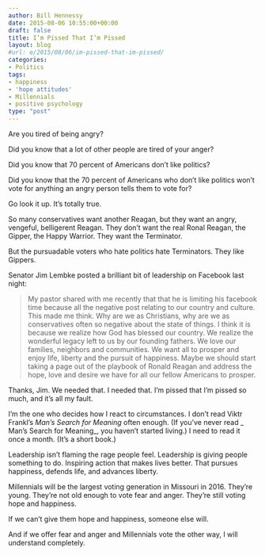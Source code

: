 ```yaml
---
author: Bill Hennessy
date: 2015-08-06 10:55:00+00:00
draft: false
title: I’m Pissed That I’m Pissed
layout: blog
#url: e/2015/08/06/im-pissed-that-im-pissed/
categories:
- Politics
tags:
- happiness
- 'hope attitudes'
- Millennials
- positive psychology
type: "post"
---
```


Are you tired of being angry?

Did you know that a lot of other people are tired of your anger?

Did you know that 70 percent of Americans don’t like politics?

Did you know that the 70 percent of Americans who don’t like politics won’t vote for anything an angry person tells them to vote for?

Go look it up. It’s totally true.

So many conservatives want another Reagan, but they want an angry, vengeful, belligerent Reagan. They don’t want the real Ronal Reagan, the Gipper, the Happy Warrior. They want the Terminator.

But the pursuadable voters who hate politics hate Terminators. They like Gippers.

Senator Jim Lembke posted a brilliant bit of leadership on Facebook last night:



> My pastor shared with me recently that that he is limiting his facebook time because all the negative post relating to our country and culture. This made me think. Why are we as Christians, why are we as conservatives often so negative about the state of things. I think it is because we realize how God has blessed our country. We realize the wonderful legacy left to us by our founding fathers. We love our families, neighbors and communities. We want all to prosper and enjoy life, liberty and the pursuit of happiness. Maybe we should start taking a page out of the playbook of Ronald Reagan and address the hope, love and desire we have for all our fellow Americans to prosper.



Thanks, Jim. We needed that. I needed that. I’m pissed that I’m pissed so much, and it’s all my fault.

I’m the one who decides how I react to circumstances. I don’t read Viktr Frankl’s _Man’s Search for Meaning_ often enough. (If you’ve never read _ Man’s Search for Meaning_, you haven’t started living.) I need to read it once a month. (It’s a short book.)

Leadership isn’t flaming the rage people feel. Leadership is giving people something to do. Inspiring action that makes lives better. That pursues happiness, defends life, and advances liberty.

Millennials will be the largest voting generation in Missouri in 2016. They’re young. They’re not old enough to vote fear and anger. They’re still voting hope and happiness.

If we can’t give them hope and happiness, someone else will.

And if we offer fear and anger and Millennials vote the other way, I will understand completely.
